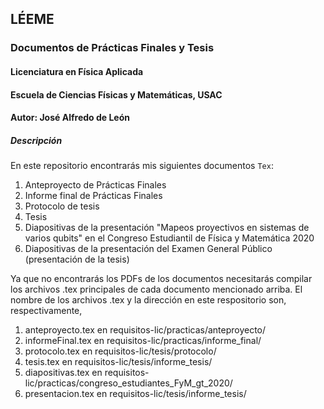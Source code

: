 ## **LÉEME**
### Documentos de Prácticas Finales y Tesis
#### Licenciatura en Física Aplicada
#### Escuela de Ciencias Físicas y Matemáticas, USAC
#### Autor: José Alfredo de León

##### **Descripción**
En este repositorio encontrarás mis siguientes documentos `Tex`: 
1. Anteproyecto de Prácticas Finales 
2. Informe final de Prácticas Finales 
3. Protocolo de tesis 
4. Tesis 
5. Diapositivas de la presentación "Mapeos proyectivos en sistemas de varios qubits" en el Congreso Estudiantil de Física y Matemática 2020
6. Diapositivas de la presentación del Examen General Público (presentación de la tesis)

Ya que no encontrarás los PDFs de los documentos necesitarás compilar los archivos .tex principales de cada documento mencionado arriba. El nombre de los archivos .tex y la dirección en este respositorio son, respectivamente, 
1. anteproyecto.tex en requisitos-lic/practicas/anteproyecto/
2. informeFinal.tex en requisitos-lic/practicas/informe_final/
3. protocolo.tex en requisitos-lic/tesis/protocolo/
4. tesis.tex en requisitos-lic/tesis/informe_tesis/
5. diapositivas.tex en requisitos-lic/practicas/congreso_estudiantes_FyM_gt_2020/
6. presentacion.tex en requisitos-lic/tesis/informe_tesis/

